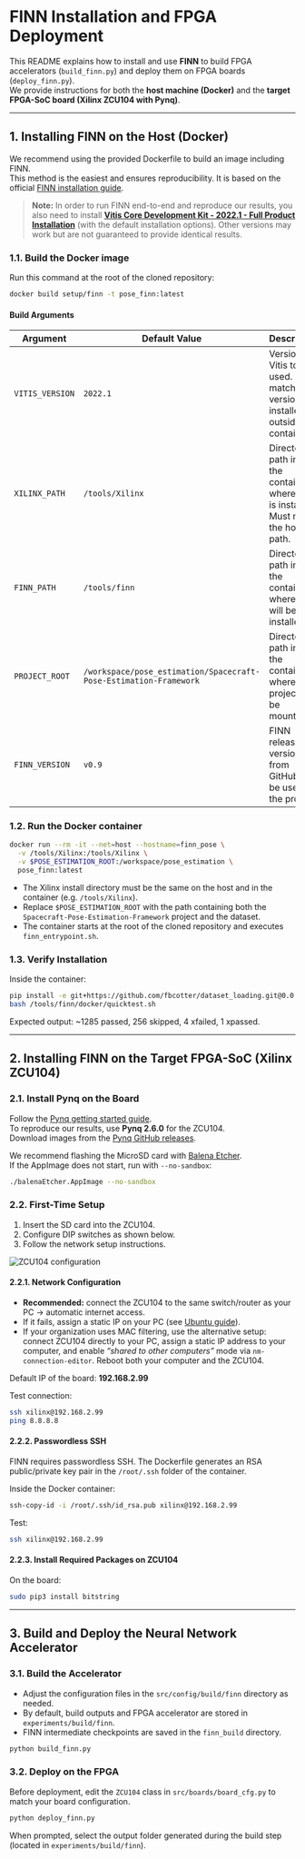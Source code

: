 # FINN Installation and FPGA Deployment

This README explains how to install and use **FINN** to build FPGA accelerators (`build_finn.py`) and deploy them on FPGA boards (`deploy_finn.py`).  
We provide instructions for both the **host machine (Docker)** and the **target FPGA-SoC board (Xilinx ZCU104 with Pynq)**.

---

## 1. Installing FINN on the Host (Docker)

We recommend using the provided Dockerfile to build an image including FINN.  
This method is the easiest and ensures reproducibility. It is based on the official [FINN installation guide](https://finn.readthedocs.io/en/latest/getting_started.html).

> **Note:** In order to run FINN end-to-end and reproduce our results, you also need to install **[Vitis Core Development Kit - 2022.1 - Full Product Installation](https://www.xilinx.com/support/download/index.html/content/xilinx/en/downloadNav/vitis/archive-vitis.html)** (with the default installation options). Other versions may work but are not guaranteed to provide identical results.

### 1.1. Build the Docker image
Run this command at the root of the cloned repository:
```bash
docker build setup/finn -t pose_finn:latest
```

#### Build Arguments

| Argument        | Default Value                                                     | Description                                                                                              |
|-----------------|-------------------------------------------------------------------|----------------------------------------------------------------------------------------------------------|
| `VITIS_VERSION` | `2022.1`                                                          | Version of Vitis to be used. Must match the version installed outside the container.                     |
| `XILINX_PATH`   | `/tools/Xilinx`                                                   | Directory path inside the container where Vitis is installed. Must match the host path.                  |
| `FINN_PATH`     | `/tools/finn`                                                     | Directory path inside the container where FINN will be installed.                                        |
| `PROJECT_ROOT`  | `/workspace/pose_estimation/Spacecraft-Pose-Estimation-Framework` | Directory path inside the container where the project will be mounted.                                   |
| `FINN_VERSION`  | `v0.9`                                                            | FINN release version from GitHub to be used in the project.                                              |

### 1.2. Run the Docker container
```bash
docker run --rm -it --net=host --hostname=finn_pose \
  -v /tools/Xilinx:/tools/Xilinx \
  -v $POSE_ESTIMATION_ROOT:/workspace/pose_estimation \
  pose_finn:latest
```

- The Xilinx install directory must be the same on the host and in the container (e.g. `/tools/Xilinx`).  
- Replace `$POSE_ESTIMATION_ROOT` with the path containing both the `Spacecraft-Pose-Estimation-Framework` project and the dataset.  
- The container starts at the root of the cloned repository and executes `finn_entrypoint.sh`.

### 1.3. Verify Installation
Inside the container:
```bash
pip install -e git+https://github.com/fbcotter/dataset_loading.git@0.0.4#egg=dataset_loading
bash /tools/finn/docker/quicktest.sh
```
Expected output: ~1285 passed, 256 skipped, 4 xfailed, 1 xpassed.

---

## 2. Installing FINN on the Target FPGA-SoC (Xilinx ZCU104)

### 2.1. Install Pynq on the Board
Follow the [Pynq getting started guide](https://pynq.readthedocs.io/en/latest/getting_started/zcu104_setup.html).  
To reproduce our results, use **Pynq 2.6.0** for the ZCU104.  
Download images from the [Pynq GitHub releases](https://github.com/Xilinx/PYNQ/releases).  

We recommend flashing the MicroSD card with [Balena Etcher](https://www.balena.io/etcher/).  
If the AppImage does not start, run with `--no-sandbox`:
```bash
./balenaEtcher.AppImage --no-sandbox
```

### 2.2. First-Time Setup

1. Insert the SD card into the ZCU104.  
2. Configure DIP switches as shown below.  
3. Follow the network setup instructions.  

![ZCU104 configuration](https://pynq.readthedocs.io/en/v2.7.0/_images/zcu104_setup.png)

#### 2.2.1. Network Configuration
- **Recommended:** connect the ZCU104 to the same switch/router as your PC → automatic internet access.  
- If it fails, assign a static IP on your PC (see [Ubuntu guide](https://linuxconfig.org/how-to-configure-static-ip-address-on-ubuntu-18-10-cosmic-cuttlefish-linux)).  
- If your organization uses MAC filtering, use the alternative setup: connect ZCU104 directly to your PC, assign a static IP address to your computer, and enable *“shared to other computers”* mode via `nm-connection-editor`. Reboot both your computer and the ZCU104. 

Default IP of the board: **192.168.2.99**  

Test connection:
```bash
ssh xilinx@192.168.2.99
ping 8.8.8.8
```

#### 2.2.2. Passwordless SSH
FINN requires passwordless SSH. The Dockerfile generates an RSA public/private key pair in the `/root/.ssh` folder of the container.  

Inside the Docker container:
```bash
ssh-copy-id -i /root/.ssh/id_rsa.pub xilinx@192.168.2.99
```

Test:
```bash
ssh xilinx@192.168.2.99
```

#### 2.2.3. Install Required Packages on ZCU104
On the board:
```bash
sudo pip3 install bitstring
```

---

## 3. Build and Deploy the Neural Network Accelerator

### 3.1. Build the Accelerator
- Adjust the configuration files in the `src/config/build/finn` directory as needed.  
- By default, build outputs and FPGA accelerator are stored in `experiments/build/finn`.
- FINN intermediate checkpoints are saved in the `finn_build` directory.

```bash
python build_finn.py
```

### 3.2. Deploy on the FPGA
Before deployment, edit the `ZCU104` class in `src/boards/board_cfg.py` to match your board configuration.

```bash
python deploy_finn.py
```
When prompted, select the output folder generated during the build step (located in `experiments/build/finn`).
